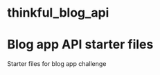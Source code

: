 # thinkful_blog_api

Blog app API starter files
==========================

Starter files for blog app challenge
